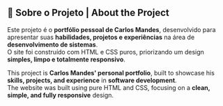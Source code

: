 ## 📖 Sobre o Projeto | About the Project

Este projeto é o **portfólio pessoal de Carlos Mandes**, desenvolvido para apresentar suas **habilidades, projetos e experiências** na área de **desenvolvimento de sistemas**.  
O site foi construído com HTML e CSS puros, priorizando um design **simples, limpo e totalmente responsivo**.

This project is **Carlos Mandes' personal portfolio**, built to showcase his **skills, projects, and experience** in **software development**.  
The website was built using pure HTML and CSS, focusing on a **clean, simple, and fully responsive** design.
